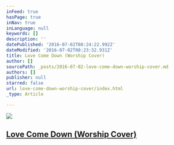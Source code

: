 ```yaml
---
inFeed: true
hasPage: true
inNav: true
inLanguage: null
keywords: []
description: ''
datePublished: '2016-07-02T08:24:22.992Z'
dateModified: '2016-07-02T08:23:32.931Z'
title: Love Come Down (Worship Cover)
author: []
sourcePath: _posts/2016-07-02-love-come-down-worship-cover.md
authors: []
publisher: null
starred: false
url: love-come-down-worship-cover/index.html
_type: Article

---
```

![](https://the-grid-user-content.s3-us-west-2.amazonaws.com/158b22ea-4e5b-4e07-8a6c-4f6a9ed4416f.jpg)

## [Love Come Down (Worship Cover)][0]

[0]: https://www.reverbnation.com/steadfast/song/24091433-love-come-down-worship-cover